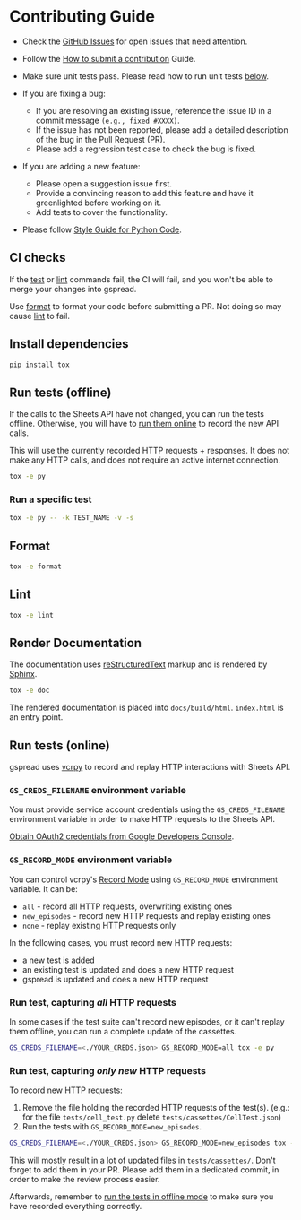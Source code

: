 # Contributing Guide

- Check the [GitHub Issues](https://github.com/burnash/gspread/issues) for open issues that need attention.
- Follow the [How to submit a contribution](https://opensource.guide/how-to-contribute/#how-to-submit-a-contribution) Guide.

- Make sure unit tests pass. Please read how to run unit tests [below](#run-tests-offline).

- If you are fixing a bug:
  - If you are resolving an existing issue, reference the issue ID in a commit message `(e.g., fixed #XXXX)`.
  - If the issue has not been reported, please add a detailed description of the bug in the Pull Request (PR).
  - Please add a regression test case to check the bug is fixed.

- If you are adding a new feature:
  - Please open a suggestion issue first.
  - Provide a convincing reason to add this feature and have it greenlighted before working on it.
  - Add tests to cover the functionality.

- Please follow [Style Guide for Python Code](https://www.python.org/dev/peps/pep-0008/).

## CI checks

If the [test](#run-tests-offline) or [lint](#lint) commands fail, the CI will fail, and you won't be able to merge your changes into gspread.

Use [format](#format) to format your code before submitting a PR. Not doing so may cause [lint](#lint) to fail.

## Install dependencies

```bash
pip install tox
```

## Run tests (offline)

If the calls to the Sheets API have not changed, you can run the tests offline. Otherwise, you will have to [run them online](#run-tests-online) to record the new API calls.

This will use the currently recorded HTTP requests + responses. It does not make any HTTP calls, and does not require an active internet connection.

```bash
tox -e py
```

### Run a specific test

```bash
tox -e py -- -k TEST_NAME -v -s
```

## Format

```bash
tox -e format
```

## Lint

```bash
tox -e lint
```

## Render Documentation

The documentation uses [reStructuredText](http://www.sphinx-doc.org/en/master/usage/restructuredtext/index.html#rst-index) markup and is rendered by [Sphinx](http://www.sphinx-doc.org/).

```bash
tox -e doc
```

The rendered documentation is placed into `docs/build/html`. `index.html` is an entry point.

## Run tests (online)

gspread uses [vcrpy](https://github.com/kevin1024/vcrpy) to record and replay HTTP interactions with Sheets API.

### `GS_CREDS_FILENAME` environment variable

You must provide service account credentials using the `GS_CREDS_FILENAME` environment variable in order to make HTTP requests to the Sheets API.

[Obtain OAuth2 credentials from Google Developers Console](http://gspread.readthedocs.org/en/latest/oauth2.html).

### `GS_RECORD_MODE` environment variable

You can control vcrpy's [Record Mode](https://vcrpy.readthedocs.io/en/latest/usage.html#record-modes) using `GS_RECORD_MODE` environment variable. It can be:

- `all` - record all HTTP requests, overwriting existing ones
- `new_episodes` - record new HTTP requests and replay existing ones
- `none` - replay existing HTTP requests only

In the following cases, you must record new HTTP requests:

- a new test is added
- an existing test is updated and does a new HTTP request
- gspread is updated and does a new HTTP request

### Run test, capturing *all* HTTP requests

In some cases if the test suite can't record new episodes, or it can't replay them offline, you can run a complete update of the cassettes.

```bash
GS_CREDS_FILENAME=<./YOUR_CREDS.json> GS_RECORD_MODE=all tox -e py
```

### Run test, capturing *only new* HTTP requests

To record new HTTP requests:

1. Remove the file holding the recorded HTTP requests of the test(s).
  (e.g.: for the file `tests/cell_test.py` delete `tests/cassettes/CellTest.json`)
1. Run the tests with `GS_RECORD_MODE=new_episodes`.

```bash
GS_CREDS_FILENAME=<./YOUR_CREDS.json> GS_RECORD_MODE=new_episodes tox -e py
```

This will mostly result in a lot of updated files in `tests/cassettes/`. Don't forget to add them in your PR.
Please add them in a dedicated commit, in order to make the review process easier.

Afterwards, remember to [run the tests in offline mode](#run-tests-offline) to make sure you have recorded everything correctly.
